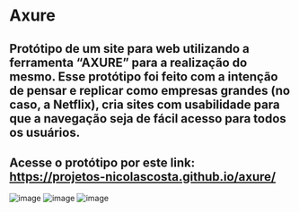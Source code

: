 # Axure
## Protótipo de um site para web utilizando a ferramenta “AXURE” para a realização do mesmo. Esse protótipo foi feito com a intenção de pensar e replicar como empresas grandes (no caso, a Netflix), cria sites com usabilidade para que a navegação seja de fácil acesso para todos os usuários.
## Acesse o protótipo por este link: https://projetos-nicolascosta.github.io/axure/
![image](https://user-images.githubusercontent.com/79856294/172512699-e050b181-6d4e-470a-87df-0c1f5072a8f9.png)
![image](https://user-images.githubusercontent.com/79856294/172512751-26aa4675-8d8c-4bec-91a2-ace4b5854436.png)
![image](https://user-images.githubusercontent.com/79856294/172512777-f7856c74-fb97-4d64-b486-cd7a66d2cdda.png)
